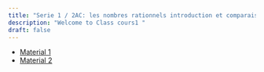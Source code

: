 ```yaml
---
title: "Serie 1 / 2AC: les nombres rationnels introduction et comparaison"
description: "Welcome to Class cours1 "
draft: false
---
```



- [Material 1](https://www.youtube.com/watch?v=hjD9jTi_DQ4&t=108s)
- [Material 2](https://github.com/adityatelange/hugo-PaperMod/wiki/Installation)

